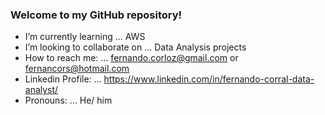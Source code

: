### Welcome to my GitHub repository! 

- I’m currently learning ... AWS
- I’m looking to collaborate on ... Data Analysis projects
- How to reach me: ... fernando.corloz@gmail.com or fernancors@hotmail.com
- Linkedin Profile: ... https://www.linkedin.com/in/fernando-corral-data-analyst/
- Pronouns: ... He/ him
